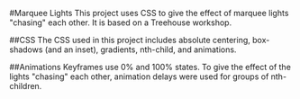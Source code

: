 #Marquee Lights
This project uses CSS to give the effect of marquee lights "chasing" each other. It is based on a Treehouse workshop.

##CSS
The CSS used in this project includes absolute centering, box-shadows (and an inset), gradients, nth-child, and animations.

##Animations
Keyframes use 0% and 100% states. To give the effect of the lights "chasing" each other, animation delays were used for groups of nth-children.
